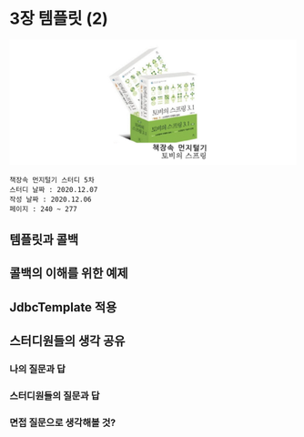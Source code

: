 # 3장 템플릿 (2)

![logo](./../logo.png)

    책장속 먼지털기 스터디 5차
    스터디 날짜 : 2020.12.07
    작성 날짜 : 2020.12.06
    페이지 : 240 ~ 277


## 템플릿과 콜백

## 콜백의 이해를 위한 예제

## JdbcTemplate 적용

## 스터디원들의 생각 공유

### 나의 질문과 답
   
### 스터디원들의 질문과 답

### 면접 질문으로 생각해볼 것?


